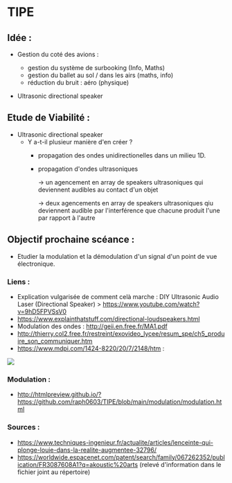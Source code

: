 # TIPE

## Idée :

+ Gestion du coté des avions :
  - gestion du système de surbooking (Info, Maths)
  - gestion du ballet au sol / dans les airs (maths, info)
  - réduction du bruit : aéro (physique)

+ Ultrasonic directional speaker 

## Etude de Viabilité :

+ Ultrasonic directional speaker 
  - Y a-t-il plusieur manière d'en créer ?
     * propagation des ondes unidirectionelles dans un milieu 1D.
     * propagation d'ondes ultrasoniques 

         -> un agencement en array de speakers ultrasoniques qui deviennent audibles au contact d'un objet
         
         -> deux agencements en array de speakers ultrasoniques qiu deviennent audible par l'interférence que chacune produit l'une par rapport à l'autre

## Objectif prochaine scéance : 
+ Etudier la modulation et la démodulation d'un signal d'un point de vue électronique.

### Liens :
+ Explication vulgarisée de comment celà marche : DIY Ultrasonic Audio Laser (Directional Speaker) > https://www.youtube.com/watch?v=9hD5FPVSsV0
+ https://www.explainthatstuff.com/directional-loudspeakers.html
+ Modulation des ondes : http://geii.en.free.fr/MA1.pdf
+ http://thierry.col2.free.fr/restreint/exovideo_lycee/resum_spe/ch5_produire_son_communiquer.htm
+ https://www.mdpi.com/1424-8220/20/7/2148/htm :
<img src="https://www.mdpi.com/sensors/sensors-20-02148/article_deploy/html/images/sensors-20-02148-g001.png">

### Modulation :
+ http://htmlpreview.github.io/?https://github.com/raph0603/TIPE/blob/main/modulation/modulation.html

### Sources :
+ https://www.techniques-ingenieur.fr/actualite/articles/lenceinte-qui-plonge-louie-dans-la-realite-augmentee-32796/
+ https://worldwide.espacenet.com/patent/search/family/067262352/publication/FR3087608A1?q=akoustic%20arts
  (relevé d'information dans le fichier joint au répertoire)
